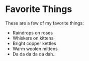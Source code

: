 # Favorite Things

These are a few of my favorite things:

- Raindrops on roses
- Whiskers on kittens
- Bright copper kettles
- Warm woolen mittens
- Da da da da da dah..